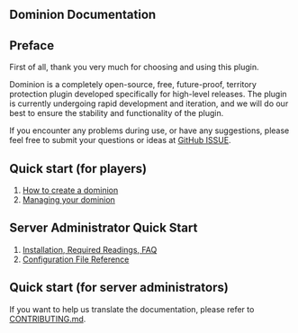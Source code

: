 ## Dominion Documentation

## Preface

First of all, thank you very much for choosing and using this plugin.

Dominion is a completely open-source, free, future-proof, territory protection plugin developed specifically for high-level releases. The plugin is currently undergoing rapid development and iteration, and we will do our best to ensure the stability and functionality of the plugin.

If you encounter any problems during use, or have any suggestions, please feel free to submit your questions or ideas at [GitHub ISSUE](https://github.com/ColdeZhang/Dominion/issues).

## Quick start (for players)

1. [How to create a dominion](create-dominion.md)
2. [Managing your dominion](manage-dominion/README.md)

## Server Administrator Quick Start

1. [Installation, Required Readings, FAQ](operator/README.md)
2. [Configuration File Reference](operator/config.md)

## Quick start (for server administrators)

If you want to help us translate the documentation, please refer to [CONTRIBUTING.md](https://github.com/ColdeZhang/Dominion/blob/master/CONTRIBUTING.md#documentation).

